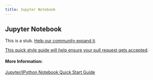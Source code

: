 ```yaml
---
title: Jupyter Notebook
---
```

## Jupyter Notebook

This is a stub. <a href='https://github.com/freecodecamp/guides/tree/master/src/pages/data-science-tools/jupyter-notebook/index.md' target='_blank' rel='nofollow'>Help our community expand it</a>.

<a href='https://github.com/freecodecamp/guides/blob/master/README.md' target='_blank' rel='nofollow'>This quick style guide will help ensure your pull request gets accepted</a>.

<!-- The Jupyter Notebook helps you create and share documents containing live code, equations, visualizations and rich text.   
 
You can use it for:
data cleaning and transformation
numerical simulation
statistical modeling
data visualization
machine learning

The Jupyter notebook combines two components:

A web application:  

The Jupyter Notebook App helps to edit and run notebook documents in a web browser,  combining explanatory text, mathematics, computations and rich media.

Notebook document:

The Jupyter Notebook App can create a 'Notebook document' containing both code and rich text elements. A Notebook document can be both readable and executable.
  -->

#### More Information:
<!-- Please add any articles you think might be helpful to read before writing the article -->
<a href='http://jupyter-notebook-beginner-guide.readthedocs.io/en/latest/what_is_jupyter.html' target='_blank' rel='nofollow'>Jupyter/IPython Notebook Quick Start Guide</a>

